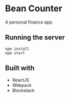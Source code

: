 # Bean Counter

A personal finance app.


## Running the server

```
npm install
npm start
```

## Built with

* ReactJS
* Webpack
* Blockstack
